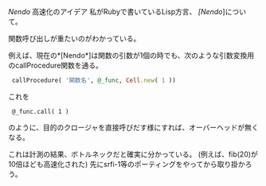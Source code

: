 *Nendo* 高速化のアイデア
私がRubyで書いているLisp方言、 *[Nendo*]について。

関数呼び出しが重たいのがわかっている。

例えば、現在の*[Nendo*]は関数の引数が1個の時でも、次のような引数変換用のcallProcedure関数を通る。
```ruby
 callProcedure( '関数名', @_func, Cell.new( 1 ))
```

これを
```
 @_func.call( 1 )
```
のように、目的のクロージャを直接呼びだす様にすれば、オーバーヘッドが無くなる。

これは計測の結果、ボトルネックだと確実に分かっている。
(例えば、fib(20)が10倍ほども高速化された)
先にsrfi-1等のポーティングをやってから取り掛かろう。
